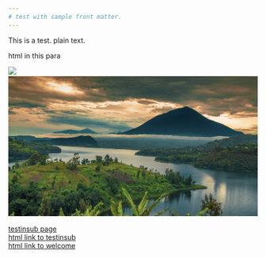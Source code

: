 ```yaml
---
# test with sample front matter.
---
```


This is a test.  plain text.  

<p>html in this para</p>

<img src="/_site/assets/images/muhabura1.jpg"></img>
![muhabura, the guide1](/images/muhabura1.jpg)

[testinsub page](_posts/testinsub.md)<br>
<a href="_posts/testinsub.md">html link to testinsub</a><br>
<a href="_posts/welcome.markdown">html link to welcome</a>
